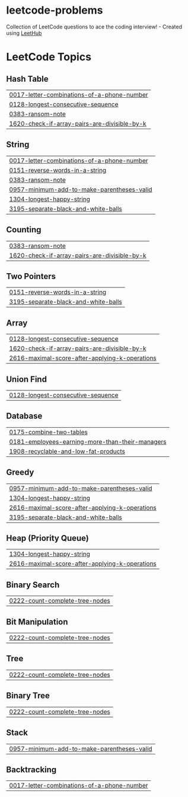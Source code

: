 # leetcode-problems
Collection of LeetCode questions to ace the coding interview! - Created using [LeetHub](https://github.com/QasimWani/LeetHub)

<!---LeetCode Topics Start-->
# LeetCode Topics
## Hash Table
|  |
| ------- |
| [0017-letter-combinations-of-a-phone-number](https://github.com/mehedi-iitdu/leetcode-problems/tree/master/0017-letter-combinations-of-a-phone-number) |
| [0128-longest-consecutive-sequence](https://github.com/mehedi-iitdu/leetcode-problems/tree/master/0128-longest-consecutive-sequence) |
| [0383-ransom-note](https://github.com/mehedi-iitdu/leetcode-problems/tree/master/0383-ransom-note) |
| [1620-check-if-array-pairs-are-divisible-by-k](https://github.com/mehedi-iitdu/leetcode-problems/tree/master/1620-check-if-array-pairs-are-divisible-by-k) |
## String
|  |
| ------- |
| [0017-letter-combinations-of-a-phone-number](https://github.com/mehedi-iitdu/leetcode-problems/tree/master/0017-letter-combinations-of-a-phone-number) |
| [0151-reverse-words-in-a-string](https://github.com/mehedi-iitdu/leetcode-problems/tree/master/0151-reverse-words-in-a-string) |
| [0383-ransom-note](https://github.com/mehedi-iitdu/leetcode-problems/tree/master/0383-ransom-note) |
| [0957-minimum-add-to-make-parentheses-valid](https://github.com/mehedi-iitdu/leetcode-problems/tree/master/0957-minimum-add-to-make-parentheses-valid) |
| [1304-longest-happy-string](https://github.com/mehedi-iitdu/leetcode-problems/tree/master/1304-longest-happy-string) |
| [3195-separate-black-and-white-balls](https://github.com/mehedi-iitdu/leetcode-problems/tree/master/3195-separate-black-and-white-balls) |
## Counting
|  |
| ------- |
| [0383-ransom-note](https://github.com/mehedi-iitdu/leetcode-problems/tree/master/0383-ransom-note) |
| [1620-check-if-array-pairs-are-divisible-by-k](https://github.com/mehedi-iitdu/leetcode-problems/tree/master/1620-check-if-array-pairs-are-divisible-by-k) |
## Two Pointers
|  |
| ------- |
| [0151-reverse-words-in-a-string](https://github.com/mehedi-iitdu/leetcode-problems/tree/master/0151-reverse-words-in-a-string) |
| [3195-separate-black-and-white-balls](https://github.com/mehedi-iitdu/leetcode-problems/tree/master/3195-separate-black-and-white-balls) |
## Array
|  |
| ------- |
| [0128-longest-consecutive-sequence](https://github.com/mehedi-iitdu/leetcode-problems/tree/master/0128-longest-consecutive-sequence) |
| [1620-check-if-array-pairs-are-divisible-by-k](https://github.com/mehedi-iitdu/leetcode-problems/tree/master/1620-check-if-array-pairs-are-divisible-by-k) |
| [2616-maximal-score-after-applying-k-operations](https://github.com/mehedi-iitdu/leetcode-problems/tree/master/2616-maximal-score-after-applying-k-operations) |
## Union Find
|  |
| ------- |
| [0128-longest-consecutive-sequence](https://github.com/mehedi-iitdu/leetcode-problems/tree/master/0128-longest-consecutive-sequence) |
## Database
|  |
| ------- |
| [0175-combine-two-tables](https://github.com/mehedi-iitdu/leetcode-problems/tree/master/0175-combine-two-tables) |
| [0181-employees-earning-more-than-their-managers](https://github.com/mehedi-iitdu/leetcode-problems/tree/master/0181-employees-earning-more-than-their-managers) |
| [1908-recyclable-and-low-fat-products](https://github.com/mehedi-iitdu/leetcode-problems/tree/master/1908-recyclable-and-low-fat-products) |
## Greedy
|  |
| ------- |
| [0957-minimum-add-to-make-parentheses-valid](https://github.com/mehedi-iitdu/leetcode-problems/tree/master/0957-minimum-add-to-make-parentheses-valid) |
| [1304-longest-happy-string](https://github.com/mehedi-iitdu/leetcode-problems/tree/master/1304-longest-happy-string) |
| [2616-maximal-score-after-applying-k-operations](https://github.com/mehedi-iitdu/leetcode-problems/tree/master/2616-maximal-score-after-applying-k-operations) |
| [3195-separate-black-and-white-balls](https://github.com/mehedi-iitdu/leetcode-problems/tree/master/3195-separate-black-and-white-balls) |
## Heap (Priority Queue)
|  |
| ------- |
| [1304-longest-happy-string](https://github.com/mehedi-iitdu/leetcode-problems/tree/master/1304-longest-happy-string) |
| [2616-maximal-score-after-applying-k-operations](https://github.com/mehedi-iitdu/leetcode-problems/tree/master/2616-maximal-score-after-applying-k-operations) |
## Binary Search
|  |
| ------- |
| [0222-count-complete-tree-nodes](https://github.com/mehedi-iitdu/leetcode-problems/tree/master/0222-count-complete-tree-nodes) |
## Bit Manipulation
|  |
| ------- |
| [0222-count-complete-tree-nodes](https://github.com/mehedi-iitdu/leetcode-problems/tree/master/0222-count-complete-tree-nodes) |
## Tree
|  |
| ------- |
| [0222-count-complete-tree-nodes](https://github.com/mehedi-iitdu/leetcode-problems/tree/master/0222-count-complete-tree-nodes) |
## Binary Tree
|  |
| ------- |
| [0222-count-complete-tree-nodes](https://github.com/mehedi-iitdu/leetcode-problems/tree/master/0222-count-complete-tree-nodes) |
## Stack
|  |
| ------- |
| [0957-minimum-add-to-make-parentheses-valid](https://github.com/mehedi-iitdu/leetcode-problems/tree/master/0957-minimum-add-to-make-parentheses-valid) |
## Backtracking
|  |
| ------- |
| [0017-letter-combinations-of-a-phone-number](https://github.com/mehedi-iitdu/leetcode-problems/tree/master/0017-letter-combinations-of-a-phone-number) |
<!---LeetCode Topics End-->